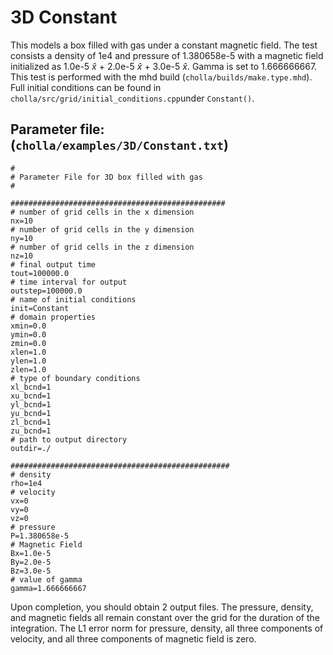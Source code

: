 # 3D Constant
This models a box filled with gas under a constant magnetic field. The test consists a density of 1e4 and pressure of 1.380658e-5 with a magnetic field initialized as 1.0e-5 $\hat{x}$ + 2.0e-5 $\hat{x}$ + 3.0e-5 $\hat{x}$. Gamma is set to 1.666666667. This test is performed with the mhd build (`cholla/builds/make.type.mhd`). Full initial conditions can be found in `cholla/src/grid/initial_conditions.cpp`under `Constant()`. 

## Parameter file: (`cholla/examples/3D/Constant.txt`)
```
#
# Parameter File for 3D box filled with gas
#

################################################
# number of grid cells in the x dimension
nx=10
# number of grid cells in the y dimension
ny=10
# number of grid cells in the z dimension
nz=10
# final output time
tout=100000.0
# time interval for output
outstep=100000.0
# name of initial conditions
init=Constant
# domain properties
xmin=0.0
ymin=0.0
zmin=0.0
xlen=1.0
ylen=1.0
zlen=1.0
# type of boundary conditions
xl_bcnd=1
xu_bcnd=1
yl_bcnd=1
yu_bcnd=1
zl_bcnd=1
zu_bcnd=1
# path to output directory
outdir=./

#################################################
# density
rho=1e4
# velocity
vx=0
vy=0
vz=0
# pressure
P=1.380658e-5
# Magnetic Field
Bx=1.0e-5
By=2.0e-5
Bz=3.0e-5
# value of gamma
gamma=1.666666667
```
Upon completion, you should obtain 2 output files. The pressure, density, and magnetic fields all remain constant over the grid for the duration of the integration. The L1 error norm for pressure, density, all three components of velocity, and all three components of magnetic field is zero.
